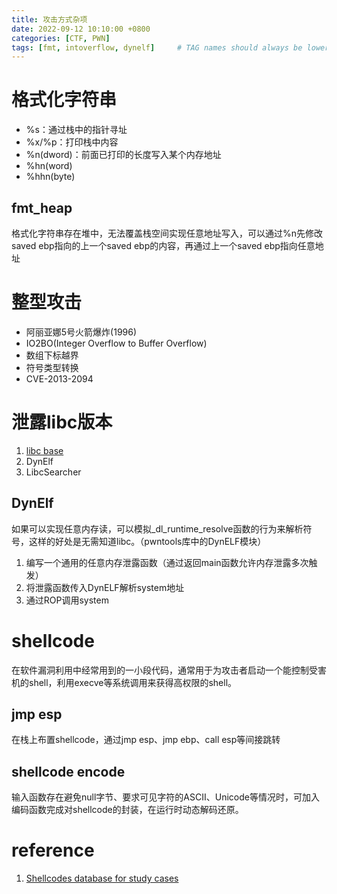 ```yaml
---
title: 攻击方式杂项
date: 2022-09-12 10:10:00 +0800
categories: [CTF, PWN]
tags: [fmt, intoverflow, dynelf]     # TAG names should always be lowercase
---
```


# 格式化字符串

- %s：通过栈中的指针寻址
- %x/%p：打印栈中内容
- %n(dword)：前面已打印的长度写入某个内存地址
- %hn(word)
- %hhn(byte)

## fmt_heap

格式化字符串存在堆中，无法覆盖栈空间实现任意地址写入，可以通过%n先修改saved ebp指向的上一个saved ebp的内容，再通过上一个saved ebp指向任意地址

# 整型攻击

- 阿丽亚娜5号火箭爆炸(1996)
- IO2BO(Integer Overflow to Buffer Overflow)
- 数组下标越界
- 符号类型转换
- CVE-2013-2094

# 泄露libc版本

1. [libc base](https://libc.blukat.me/)
2. DynElf
3. LibcSearcher

## DynElf

如果可以实现任意内存读，可以模拟_dl_runtime_resolve函数的行为来解析符号，这样的好处是无需知道libc。（pwntools库中的DynELF模块）

1. 编写一个通用的任意内存泄露函数（通过返回main函数允许内存泄露多次触发）
2. 将泄露函数传入DynELF解析system地址
3. 通过ROP调用system

# shellcode

在软件漏洞利用中经常用到的一小段代码，通常用于为攻击者启动一个能控制受害机的shell，利用execve等系统调用来获得高权限的shell。

## jmp esp

在栈上布置shellcode，通过jmp esp、jmp ebp、call esp等间接跳转

## shellcode encode

输入函数存在避免null字节、要求可见字符的ASCII、Unicode等情况时，可加入编码函数完成对shellcode的封装，在运行时动态解码还原。

# reference

1. [Shellcodes database for study cases](http://www.shell-storm.org/shellcode/)